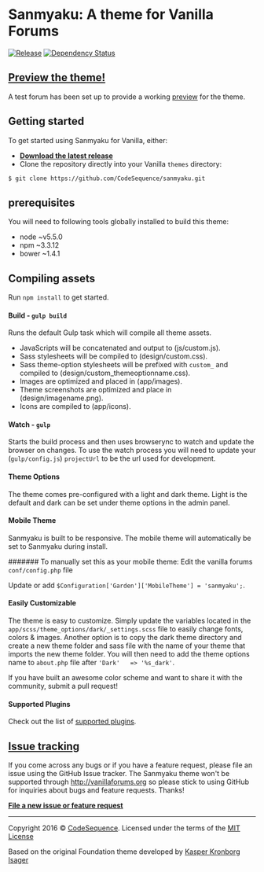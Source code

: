# Sanmyaku: A theme for Vanilla Forums

[![Release](http://img.shields.io/github/release/codesequence/sanmyaku.svg)](https://github.com/codesequence/sanmyaku/releases) [![Dependency Status](https://gemnasium.com/CodeSequence/sanmyaku.svg)](https://gemnasium.com/CodeSequence/sanmyaku)

## [Preview the theme!](http://sanmyaku.krjordan.co/index.php?p=/)
A test forum has been set up to provide a working [preview](http://sanmyaku.krjordan.co/index.php?p=/) for the theme.

## Getting started

To get started using Sanmyaku for Vanilla, either:

* [__Download the latest release__](https://github.com/codesequence/sanmyaku/releases)
* Clone the repository directly into your Vanilla `themes` directory:

```sh
$ git clone https://github.com/CodeSequence/sanmyaku.git
```
## prerequisites
You will need to following tools globally installed to build this theme:

* node  ~v5.5.0
* npm   ~3.3.12
* bower ~1.4.1

## Compiling assets

Run `npm install` to get started.

#### Build - `gulp build`
Runs the default Gulp task which will compile all theme assets.
* JavaScripts will be concatenated and output to (js/custom.js).
* Sass stylesheets will be compiled to (design/custom.css).
* Sass theme-option stylesheets will be prefixed with `custom_` and compiled to (design/custom_themeoptionname.css).
* Images are optimized and placed in (app/images).
* Theme screenshots are optimized and place in (design/imagename.png).
* Icons are compiled to (app/icons).


#### Watch - `gulp`
Starts the build process and then uses browserync to watch and update the browser on changes.
To use the watch process you will need to update your (`gulp/config.js`) `projectUrl` to be the url used for development.

#### Theme Options
The theme comes pre-configured with a light and dark theme. Light is the default and dark can be set under theme options in the admin panel.

#### Mobile Theme
Sanmyaku is built to be responsive. The mobile theme will automatically be set to Sanmyaku during install.

####### To manually set this as your mobile theme:
Edit the vanilla forums `conf/config.php` file

Update or add `$Configuration['Garden']['MobileTheme'] = 'sanmyaku';`.

#### Easily Customizable
The theme is easy to customize. Simply update the variables located in the  `app/scss/theme_options/dark/_settings.scss` file to easily change fonts, colors & images. Another option is to copy the dark theme directory and create a new theme folder and sass file with the name of your theme that imports the new theme folder. You will then need to add the theme options name to `about.php` file after `'Dark'   => '%s_dark'`.

If you have built an awesome color scheme and want to share it with the community, submit a pull request!

#### Supported Plugins
Check out the list of [supported plugins](./plugins.md).

## [Issue tracking](https://github.com/codesequence/sanmyaku/issues)

If you come across any bugs or if you have a feature request, please file an issue using the GitHub Issue tracker. The Sanmyaku theme won't be supported through http://vanillaforums.org so please stick to using GitHub for inquiries about bugs and feature requests. Thanks!

[__File a new issue or feature request__](https://github.com/codesequence/sanmyaku/issues/new)

---
Copyright 2016 © [CodeSequence](https://github.com/codesequence). Licensed under the terms of the [MIT License](LICENSE.md)

Based on the original Foundation theme developed by [Kasper Kronborg Isager](http://kasperisager.github.io)
